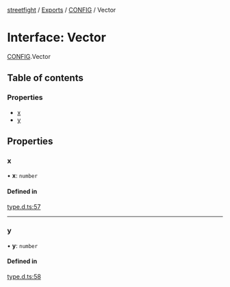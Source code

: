 [streetfight](../README.md) / [Exports](../modules.md) / [CONFIG](../modules/CONFIG.md) / Vector

# Interface: Vector

[CONFIG](../modules/CONFIG.md).Vector

## Table of contents

### Properties

- [x](CONFIG.Vector.md#x)
- [y](CONFIG.Vector.md#y)

## Properties

### x

• **x**: `number`

#### Defined in

[type.d.ts:57](https://github.com/yan-930521/yan-930521.github.io/blob/7eab074/src/type.d.ts#L57)

___

### y

• **y**: `number`

#### Defined in

[type.d.ts:58](https://github.com/yan-930521/yan-930521.github.io/blob/7eab074/src/type.d.ts#L58)
